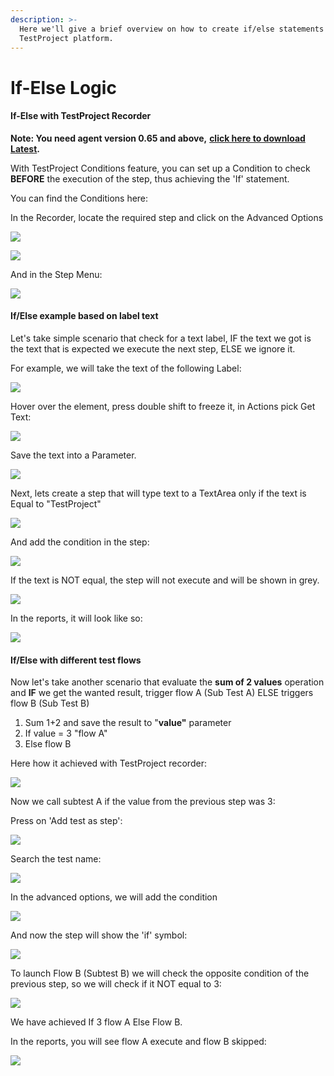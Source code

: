 ```yaml
---
description: >-
  Here we'll give a brief overview on how to create if/else statements using the
  TestProject platform.
---
```


# If-Else Logic

#### If-Else with TestProject Recorder <a href="#if-else-with-testproject-recorder" id="if-else-with-testproject-recorder"></a>

**Note: You need agent version 0.65 and above,** [**click here to download Latest**](https://app.testproject.io/#/download)**.**

With TestProject Conditions feature, you can set up a Condition to check **BEFORE** the execution of the step, thus achieving the 'If' statement.

You can find the Conditions here:

In the Recorder, locate the required step and click on the Advanced Options

![](<../../.gitbook/assets/image (522) (1).png>)

![](<../../.gitbook/assets/image (511).png>)

And in the Step Menu:

![](<../../.gitbook/assets/image (545).png>)

#### If/Else example based on label text <a href="#ifelse-example-based-on-label-text" id="ifelse-example-based-on-label-text"></a>

Let's take simple scenario that check for a text label, IF the text we got is the text that is expected we execute the next step, ELSE we ignore it.

For example, we will take the text of the following Label:

![](<../../.gitbook/assets/image (568).png>)

Hover over the element, press double shift to freeze it, in Actions pick Get Text:

![](<../../.gitbook/assets/image (485).png>)

Save the text into a Parameter.

![](<../../.gitbook/assets/image (552).png>)

Next, lets create a step that will type text to a TextArea only if the text is Equal to "TestProject"

![](<../../.gitbook/assets/image (465).png>)

And add the condition in the step:

![](<../../.gitbook/assets/image (551).png>)

If the text is NOT equal, the step will not execute and will be shown in grey.

![](<../../.gitbook/assets/image (451).png>)

In the reports, it will look like so:

![](<../../.gitbook/assets/image (475) (1).png>)

#### **If/Else with different test flows** <a href="#ifelse-with-different-test-flows" id="ifelse-with-different-test-flows"></a>

Now let's take another scenario that evaluate the **sum of 2 values** operation and **IF** we get the wanted result, trigger flow A (Sub Test A) ELSE triggers flow B (Sub Test B)

1. Sum 1+2 and save the result to "**value"** parameter
2. If value = 3 "flow A"
3. Else flow B

Here how it achieved with TestProject recorder:

![](<../../.gitbook/assets/image (547).png>)

Now we call subtest A if the value from the previous step was 3:

Press on 'Add test as step':

![](<../../.gitbook/assets/image (556).png>)

Search the test name:

![](<../../.gitbook/assets/image (521) (1).png>)

In the advanced options, we will add the condition

![](<../../.gitbook/assets/image (553).png>)

And now the step will show the 'if' symbol:

![](<../../.gitbook/assets/image (478).png>)

To launch Flow B (Subtest B) we will check the opposite condition of the previous step, so we will check if it NOT equal to 3:

![](<../../.gitbook/assets/image (557).png>)

We have achieved If 3 flow A Else Flow B.

In the reports, you will see flow A execute and flow B skipped:

![](<../../.gitbook/assets/image (484).png>)
